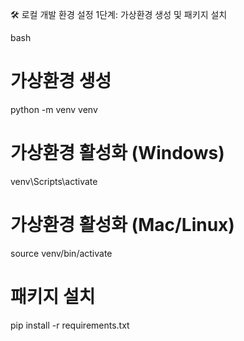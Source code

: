 🛠️ 로컬 개발 환경 설정
1단계: 가상환경 생성 및 패키지 설치

bash
# 가상환경 생성
python -m venv venv

# 가상환경 활성화 (Windows)
venv\Scripts\activate

# 가상환경 활성화 (Mac/Linux)
source venv/bin/activate

# 패키지 설치
pip install -r requirements.txt